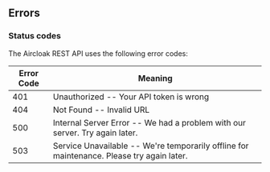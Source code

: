 ## Errors

### Status codes

The Aircloak REST API uses the following error codes:

Error Code | Meaning
---------- | -------
401        | Unauthorized -- Your API token is wrong
404        | Not Found -- Invalid URL
500        | Internal Server Error -- We had a problem with our server. Try again later.
503        | Service Unavailable -- We're temporarily offline for maintenance. Please try again later.
